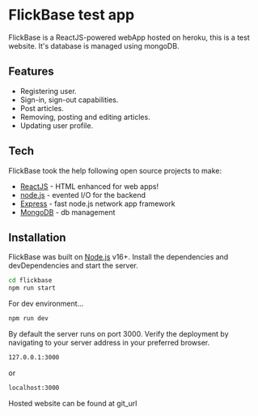 # FlickBase test app

FlickBase is a ReactJS-powered webApp hosted on heroku, this is a test website. It's database is managed using mongoDB.

## Features

- Registering user.
- Sign-in, sign-out capabilities.
- Post articles.
- Removing, posting and editing articles.
- Updating user profile.

## Tech

FlickBase took the help following open source projects to make:

- [ReactJS] - HTML enhanced for web apps!
- [node.js] - evented I/O for the backend
- [Express] - fast node.js network app framework
- [MongoDB] - db management

## Installation

FlickBase was built on [Node.js] v16+.
Install the dependencies and devDependencies and start the server.

```sh
cd flickbase
npm run start
```

For dev environment...

```sh
npm run dev
```
By default the server runs on port 3000.  Verify the deployment by navigating to your server address in your preferred browser.
```sh
127.0.0.1:3000
```
or
```sh
localhost:3000
```

Hosted website can be found at git_url

   [git_url]: <https://test-first-appx.herokuapp.com/>
   [node.js]: <http://nodejs.org>
   [MongoDB]: <https://www.mongodb.com/>
   [express]: <http://expressjs.com>
   [ReactJS]: <http://reactjs.org>
